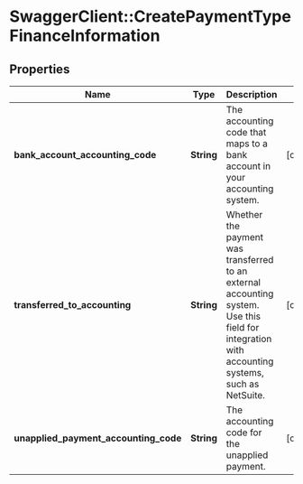 # SwaggerClient::CreatePaymentTypeFinanceInformation

## Properties
Name | Type | Description | Notes
------------ | ------------- | ------------- | -------------
**bank_account_accounting_code** | **String** | The accounting code that maps to a bank account in your accounting system.  | [optional] 
**transferred_to_accounting** | **String** | Whether the payment was transferred to an external accounting system. Use this field for integration with accounting systems, such as NetSuite.  | [optional] 
**unapplied_payment_accounting_code** | **String** | The accounting code for the unapplied payment.  | [optional] 


